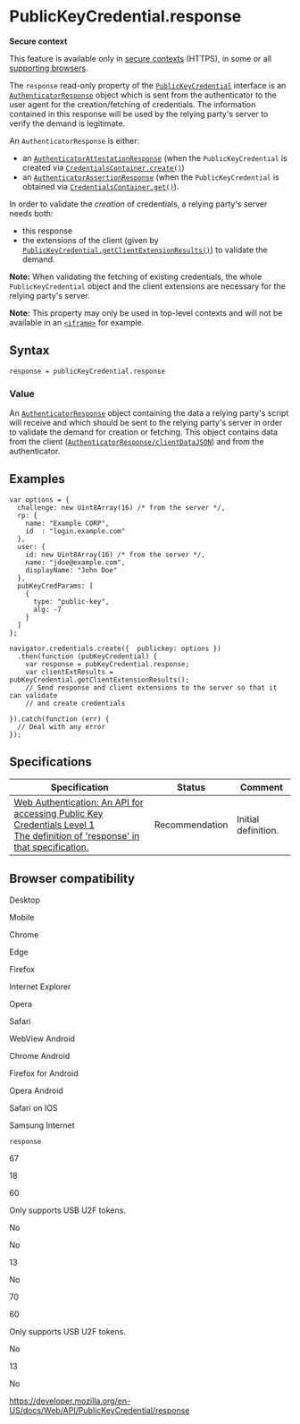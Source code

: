 # PublicKeyCredential.response

**Secure context**

This feature is available only in [secure contexts](https://developer.mozilla.org/en-US/docs/Web/Security/Secure_Contexts) (HTTPS), in some or all [supporting browsers](#browser_compatibility).

The `response` read-only property of the [`PublicKeyCredential`](../publickeycredential) interface is an [`AuthenticatorResponse`](../authenticatorresponse) object which is sent from the authenticator to the user agent for the creation/fetching of credentials. The information contained in this response will be used by the relying party's server to verify the demand is legitimate.

An `AuthenticatorResponse` is either:

- an [`AuthenticatorAttestationResponse`](../authenticatorattestationresponse) (when the `PublicKeyCredential` is created via [`CredentialsContainer.create()`](../credentialscontainer/create))
- an [`AuthenticatorAssertionResponse`](../authenticatorassertionresponse) (when the `PublicKeyCredential` is obtained via [`CredentialsContainer.get()`](../credentialscontainer/get)).

In order to validate the _creation_ of credentials, a relying party's server needs both:

- this response
- the extensions of the client (given by [`PublicKeyCredential.getClientExtensionResults()`](getclientextensionresults)) to validate the demand.

**Note:** When validating the fetching of existing credentials, the whole `PublicKeyCredential` object and the client extensions are necessary for the relying party's server.

**Note:** This property may only be used in top-level contexts and will not be available in an [`<iframe>`](https://developer.mozilla.org/en-US/docs/Web/HTML/Element/iframe) for example.

## Syntax

    response = publicKeyCredential.response

### Value

An [`AuthenticatorResponse`](../authenticatorresponse) object containing the data a relying party's script will receive and which should be sent to the relying party's server in order to validate the demand for creation or fetching. This object contains data from the client ([`AuthenticatorResponse/clientDataJSON`](../authenticatorresponse/clientdatajson)) and from the authenticator.

## Examples

    var options = {
      challenge: new Uint8Array(16) /* from the server */,
      rp: {
        name: "Example CORP",
        id  : "login.example.com"
      },
      user: {
        id: new Uint8Array(16) /* from the server */,
        name: "jdoe@example.com",
        displayName: "John Doe"
      },
      pubKeyCredParams: [
        {
          type: "public-key",
          alg: -7
        }
      ]
    };

    navigator.credentials.create({  publickey: options })
      .then(function (pubKeyCredential) {
        var response = pubKeyCredential.response;
        var clientExtResults = pubKeyCredential.getClientExtensionResults();
        // Send response and client extensions to the server so that it can validate
        // and create credentials

    }).catch(function (err) {
      // Deal with any error
    });

## Specifications

<table><thead><tr class="header"><th>Specification</th><th>Status</th><th>Comment</th></tr></thead><tbody><tr class="odd"><td><a href="https://w3c.github.io/webauthn/#dom-publickeycredential-response">Web Authentication: An API for accessing Public Key Credentials Level 1<br />
<span class="small">The definition of 'response' in that specification.</span></a></td><td><span class="spec-rec">Recommendation</span></td><td>Initial definition.</td></tr></tbody></table>

## Browser compatibility

Desktop

Mobile

Chrome

Edge

Firefox

Internet Explorer

Opera

Safari

WebView Android

Chrome Android

Firefox for Android

Opera Android

Safari on IOS

Samsung Internet

`response`

67

18

60

Only supports USB U2F tokens.

No

No

13

No

70

60

Only supports USB U2F tokens.

No

13

No

<a href="https://developer.mozilla.org/en-US/docs/Web/API/PublicKeyCredential/response" class="_attribution-link">https://developer.mozilla.org/en-US/docs/Web/API/PublicKeyCredential/response</a>
